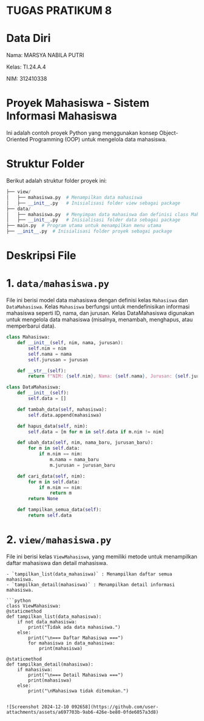 # TUGAS PRATIKUM 8
# Data Diri
Nama: MARSYA NABILA PUTRI 

Kelas: TI.24.A.4

NIM: 312410338

# Proyek Mahasiswa - Sistem Informasi Mahasiswa
Ini adalah contoh proyek Python yang menggunakan konsep Object-Oriented Programming (OOP) untuk mengelola data mahasiswa.
# Struktur Folder
Berikut adalah struktur folder proyek ini:

```python
├── view/
│   ├── mahasiswa.py  # Menampilkan data mahasiswa
│   ├── __init__.py   # Inisialisasi folder view sebagai package
├── data/
│   ├── mahasiswa.py  # Menyimpan data mahasiswa dan definisi class Mahasiswa
│   ├── __init__.py   # Inisialisasi folder data sebagai package
├── main.py  # Program utama untuk menampilkan menu utama
├── __init__.py  # Inisialisasi folder proyek sebagai package
````

# Deskripsi File
# 1. `data/mahasiswa.py`
File ini berisi model data mahasiswa dengan definisi kelas `Mahasiswa` dan `DataMahasiswa`. Kelas `Mahasiswa` berfungsi untuk mendefinisikan informasi mahasiswa seperti ID, nama, dan jurusan. Kelas DataMahasiswa digunakan untuk mengelola data mahasiswa (misalnya, menambah, menghapus, atau memperbarui data).

```python
class Mahasiswa:
    def __init__(self, nim, nama, jurusan):
        self.nim = nim
        self.nama = nama
        self.jurusan = jurusan

    def __str__(self):
        return f"NIM: {self.nim}, Nama: {self.nama}, Jurusan: {self.jurusan}"

class DataMahasiswa:
    def __init__(self):
        self.data = []

    def tambah_data(self, mahasiswa):
        self.data.append(mahasiswa)

    def hapus_data(self, nim):
        self.data = [m for m in self.data if m.nim != nim]

    def ubah_data(self, nim, nama_baru, jurusan_baru):
        for m in self.data:
            if m.nim == nim:
                m.nama = nama_baru
                m.jurusan = jurusan_baru

    def cari_data(self, nim):
        for m in self.data:
            if m.nim == nim:
                return m
        return None

    def tampilkan_semua_data(self):
        return self.data
````

# 2. `view/mahasiswa.py`
File ini berisi kelas `ViewMahasiswa`, yang memiliki metode untuk menampilkan daftar mahasiswa dan detail mahasiswa.

    - `tampilkan_list(data_mahasiswa)` : Menampilkan daftar semua mahasiswa.
    - `tampilkan_detail(mahasiswa)` : Menampilkan detail informasi mahasiswa.

    ```python
    class ViewMahasiswa:
    @staticmethod
    def tampilkan_list(data_mahasiswa):
        if not data_mahasiswa:
            print("Tidak ada data mahasiswa.")
        else:
            print("\n=== Daftar Mahasiswa ===")
            for mahasiswa in data_mahasiswa:
                print(mahasiswa)

    @staticmethod
    def tampilkan_detail(mahasiswa):
        if mahasiswa:
            print("\n=== Detail Mahasiswa ===")
            print(mahasiswa)
        else:
            print("\nMahasiswa tidak ditemukan.")
````

![Screenshot 2024-12-10 092658](https://github.com/user-attachments/assets/a697703b-9ab6-426e-be80-0fde6057a3d8)





